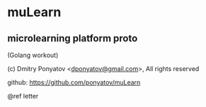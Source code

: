 # muLearn
## microlearning platform proto

(Golang workout)

(c) Dmitry Ponyatov <<dponyatov@gmail.com>>, All rights reserved

github: https://github.com/ponyatov/muLearn

@ref letter


